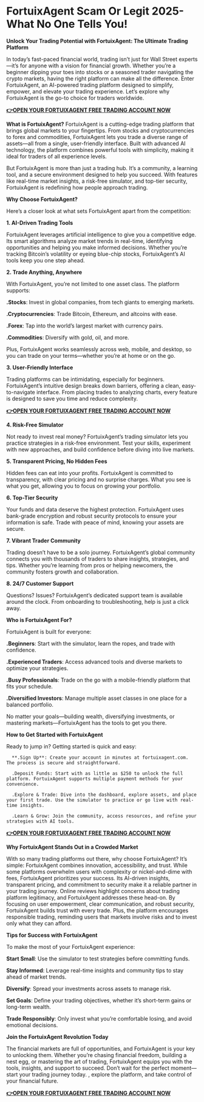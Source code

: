 # FortuixAgent Scam Or Legit 2025-What No One Tells You!

**Unlock Your Trading Potential with FortuixAgent: The Ultimate Trading Platform**

In today’s fast-paced financial world, trading isn’t just for Wall Street experts—it’s for anyone with a vision for financial growth. Whether you’re a beginner dipping your toes into stocks or a seasoned trader navigating the crypto markets, having the right platform can make all the difference. Enter FortuixAgent, an AI-powered trading platform designed to simplify, empower, and elevate your trading experience. Let’s explore why FortuixAgent is the go-to choice for traders worldwide.

**[👉OPEN YOUR FORTUIXAGENT FREE TRADING ACCOUNT NOW](https://www.cryptoalertscam.com/fortuixagent-review/)**

**What is FortuixAgent?**
FortuixAgent is a cutting-edge trading platform that brings global markets to your fingertips. From stocks and cryptocurrencies to forex and commodities, FortuixAgent lets you trade a diverse range of assets—all from a single, user-friendly interface. Built with advanced AI technology, the platform combines powerful tools with simplicity, making it ideal for traders of all experience levels.

But FortuixAgent is more than just a trading hub. It’s a community, a learning tool, and a secure environment designed to help you succeed. With features like real-time market insights, a risk-free simulator, and top-tier security, FortuixAgent is redefining how people approach trading.

**Why Choose FortuixAgent?**

Here’s a closer look at what sets FortuixAgent apart from the competition:

**1. AI-Driven Trading Tools**

FortuixAgent leverages artificial intelligence to give you a competitive edge. Its smart algorithms analyze market trends in real-time, identifying opportunities and helping you make informed decisions. Whether you’re tracking Bitcoin’s volatility or eyeing blue-chip stocks, FortuixAgent’s AI tools keep you one step ahead.

**2. Trade Anything, Anywhere**

With FortuixAgent, you’re not limited to one asset class. The platform supports:

**.Stocks**: Invest in global companies, from tech giants to emerging markets.

**.Cryptocurrencies**: Trade Bitcoin, Ethereum, and altcoins with ease.

**.Forex**: Tap into the world’s largest market with currency pairs.

**.Commodities**: Diversify with gold, oil, and more.

Plus, FortuixAgent works seamlessly across web, mobile, and desktop, so you can trade on your terms—whether you’re at home or on the go.

**3. User-Friendly Interface**

Trading platforms can be intimidating, especially for beginners. FortuixAgent’s intuitive design breaks down barriers, offering a clean, easy-to-navigate interface. From placing trades to analyzing charts, every feature is designed to save you time and reduce complexity.

**[👉OPEN YOUR FORTUIXAGENT FREE TRADING ACCOUNT NOW](https://www.cryptoalertscam.com/fortuixagent-review/)**

**4. Risk-Free Simulator**

Not ready to invest real money? FortuixAgent’s trading simulator lets you practice strategies in a risk-free environment. Test your skills, experiment with new approaches, and build confidence before diving into live markets.

**5. Transparent Pricing, No Hidden Fees**

Hidden fees can eat into your profits. FortuixAgent is committed to transparency, with clear pricing and no surprise charges. What you see is what you get, allowing you to focus on growing your portfolio.

**6. Top-Tier Security**

Your funds and data deserve the highest protection. FortuixAgent uses bank-grade encryption and robust security protocols to ensure your information is safe. Trade with peace of mind, knowing your assets are secure.

**7. Vibrant Trader Community**

Trading doesn’t have to be a solo journey. FortuixAgent’s global community connects you with thousands of traders to share insights, strategies, and tips. Whether you’re learning from pros or helping newcomers, the community fosters growth and collaboration.

**8. 24/7 Customer Support**

Questions? Issues? FortuixAgent’s dedicated support team is available around the clock. From onboarding to troubleshooting, help is just a click away.

**Who is FortuixAgent For?**

FortuixAgent is built for everyone:

   **.Beginners**: Start with the simulator, learn the ropes, and trade with confidence.

   **.Experienced Traders**: Access advanced tools and diverse markets to optimize your strategies.

   **.Busy Professionals**: Trade on the go with a mobile-friendly platform that fits your schedule.

   **.Diversified Investors**: Manage multiple asset classes in one place for a balanced portfolio.
   
No matter your goals—building wealth, diversifying investments, or mastering markets—FortuixAgent has the tools to get you there.

**How to Get Started with FortuixAgent**

Ready to jump in? Getting started is quick and easy:

      **.Sign Up**: Create your account in minutes at fortuixagent.com. The process is secure and straightforward.

      .Deposit Funds: Start with as little as $250 to unlock the full platform. FortuixAgent supports multiple payment methods for your convenience.

      .Explore & Trade: Dive into the dashboard, explore assets, and place your first trade. Use the simulator to practice or go live with real-time insights.

      .Learn & Grow: Join the community, access resources, and refine your strategies with AI tools.

**[👉OPEN YOUR FORTUIXAGENT FREE TRADING ACCOUNT NOW](https://www.cryptoalertscam.com/fortuixagent-review/)**

**Why FortuixAgent Stands Out in a Crowded Market**

With so many trading platforms out there, why choose FortuixAgent? It’s simple: FortuixAgent combines innovation, accessibility, and trust. While some platforms overwhelm users with complexity or nickel-and-dime with fees, FortuixAgent prioritizes your success. Its AI-driven insights, transparent pricing, and commitment to security make it a reliable partner in your trading journey.
Online reviews highlight concerns about trading platform legitimacy, and FortuixAgent addresses these head-on. By focusing on user empowerment, clear communication, and robust security, FortuixAgent builds trust with every trade. Plus, the platform encourages responsible trading, reminding users that markets involve risks and to invest only what they can afford.

**Tips for Success with FortuixAgent**

To make the most of your FortuixAgent experience:

   **Start Small**: Use the simulator to test strategies before committing funds.

   **Stay Informed**: Leverage real-time insights and community tips to stay ahead of market trends.

   **Diversify**: Spread your investments across assets to manage risk.

   **Set Goals**: Define your trading objectives, whether it’s short-term gains or long-term wealth.

  **Trade Responsibly**: Only invest what you’re comfortable losing, and avoid emotional decisions.
  
**Join the FortuixAgent Revolution Today**

The financial markets are full of opportunities, and FortuixAgent is your key to unlocking them. Whether you’re chasing financial freedom, building a nest egg, or mastering the art of trading, FortuixAgent equips you with the tools, insights, and support to succeed.
Don’t wait for the perfect moment—start your trading journey today. , explore the platform, and take control of your financial future.

**[👉OPEN YOUR FORTUIXAGENT FREE TRADING ACCOUNT NOW](https://www.cryptoalertscam.com/fortuixagent-review/)**
